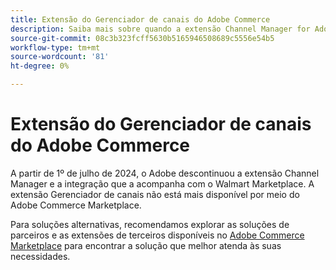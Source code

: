 ```yaml
---
title: Extensão do Gerenciador de canais do Adobe Commerce
description: Saiba mais sobre quando a extensão Channel Manager for Adobe Commerce chegou ao fim da vida útil.
source-git-commit: 08c3b323fcff5630b5165946508689c5556e54b5
workflow-type: tm+mt
source-wordcount: '81'
ht-degree: 0%

---
```



# Extensão do Gerenciador de canais do Adobe Commerce

A partir de 1º de julho de 2024, o Adobe descontinuou a extensão Channel Manager e a integração que a acompanha com o Walmart Marketplace. A extensão Gerenciador de canais não está mais disponível por meio do Adobe Commerce Marketplace.

Para soluções alternativas, recomendamos explorar as soluções de parceiros e as extensões de terceiros disponíveis no [Adobe Commerce Marketplace](https://commercemarketplace.adobe.com/) para encontrar a solução que melhor atenda às suas necessidades.

